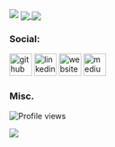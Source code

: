 <img src="https://capsule-render.vercel.app/api?type=egg&color=black&fontAlign=50&animation=twinkling&text=Hey, I'm Josh!%20&height=300&fontSize=100&textBg=transparent%" />


<a href="https://justjoshriley.github.io/justjoshriley/">
  <img align="center" src="https://github-readme-stats.vercel.app/api/top-langs/?username=justjoshriley&layout=compact&text_color=white&icon_color=white&theme=dark" />
</a>
<a href="https://justjoshriley.github.io/justjoshriley/">
  <img align="center" src="https://github-readme-stats.vercel.app/api?username=justjoshriley&hide=issues&count_private=true&text_color=white&icon_color=white&theme=dark" />
</a>



### Social:

[<img src='https://cdn.jsdelivr.net/npm/simple-icons@3.0.1/icons/github.svg' alt='github' height='40'>](https://github.com/https://github.com/JustJoshRiley)  [<img src='https://cdn.jsdelivr.net/npm/simple-icons@3.0.1/icons/linkedin.svg' alt='linkedin' height='40'>](https://www.linkedin.com/in/https://www.linkedin.com/in/joshua-william-riley//)  [<img src='https://cdn.jsdelivr.net/npm/simple-icons@3.0.1/icons/icloud.svg' alt='website' height='40'>](https://justjoshriley.github.io/justjoshriley/)  [<img src='https://cdn.jsdelivr.net/npm/simple-icons@3.0.1/icons/medium.svg' alt='medium' height='40'>](https://justjoshriley.medium.com) 

### Misc.
![Profile views](https://gpvc.arturio.dev/justjoshriley)


<img style="transform=scaleY(1.5)" src="https://capsule-render.vercel.app/api?type=egg&color=timeGradient&fontAlign=50&animation=twinkling" />
<!--
**JustJoshRiley/justjoshriley** is a ✨ _special_ ✨ repository because its `README.md` (this file) appears on your GitHub profile.

Here are some ideas to get you started:

- 🔭 I’m currently working on ...
- 🌱 I’m currently learning ...
- 👯 I’m looking to collaborate on ...
- 🤔 I’m looking for help with ...
- 💬 Ask me about ...
- 📫 How to reach me: ...
- 😄 Pronouns: ...
- ⚡ Fun fact: ...
-->

